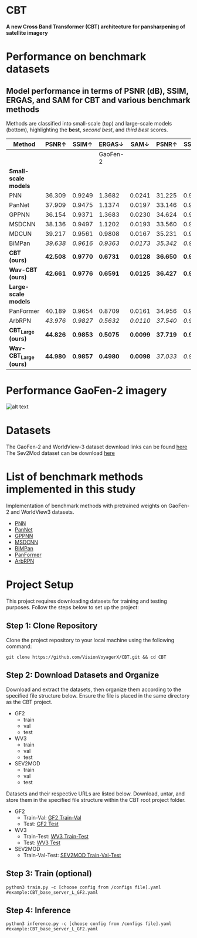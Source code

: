 # CBT

**A new Cross Band Transformer (CBT) architecture for pansharpening of satellite imagery**



# Performance on benchmark datasets


## Model performance in terms of PSNR (dB), SSIM, ERGAS, and SAM for CBT and various benchmark methods

Methods are classified into small-scale (top) and large-scale models (bottom), highlighting the **best**, _second best_, and *third best* scores.

| Method                        | PSNR↑    | SSIM↑    | ERGAS↓   | SAM↓     | PSNR↑    | SSIM↑    | ERGAS↓   | SAM↓     |
|-------------------------------|----------|----------|----------|----------|----------|----------|----------|----------|
|                               |          |          | GaoFen-2 |          |          |          |WorldView-3|          |
| **Small-scale models**        |          |          |          |          |          |          |          |          |
| PNN                           | 36.309   | 0.9249   | 1.3682   | 0.0241   | 31.225   | 0.9042   | 4.4628   | 0.0815   |
| PanNet                        | 37.909   | 0.9475   | 1.1374   | 0.0197   | 33.146   | 0.9440   | 3.5800   | 0.0702   |
| GPPNN                         | 36.154   | 0.9371   | 1.3683   | 0.0230   | 34.624   | 0.9610   | 2.8693   | 0.0678   |
| MSDCNN                        | 38.136   | 0.9497   | 1.1202   | 0.0193   | 33.560   | 0.9493   | 3.2983   | 0.0696   |
| MDCUN                         | 39.217   | 0.9561   | 0.9808   | 0.0167   | 35.231   | 0.9604   | 2.7164   | 0.0613   |
| BiMPan                        | _39.638_ | _0.9616_ | _0.9363_ | _0.0173_ | _35.342_ | _0.9648_ | _2.6146_ | _0.0623_ |
| **CBT (ours)**                | **42.508** | **0.9770** | **0.6731** | **0.0128** | **36.650** | **0.9731** | **2.2975** | **0.0510** |
| **Wav-CBT (ours)**            | **42.661** | **0.9776** | **0.6591** | **0.0125** | **36.427** | **0.9715** | **2.3513** | **0.0526** |
| **Large-scale models**        |          |          |          |          |          |          |          |          |
| PanFormer                     | 40.189   | 0.9654   | 0.8709   | 0.0161   | 34.956   | 0.9629   | 2.8153   | 0.0613   |
| ArbRPN                        | _43.976_ | _0.9827_ | _0.5632_ | _0.0110_ | _37.540_ | _0.9775_ | _2.0356_ | _0.0481_ |
| **CBT$_{\mathrm{Large}}$ (ours)**  | **44.826** | **0.9853** | **0.5075** | **0.0099** | **37.719** | **0.9783** | **1.9977** | **0.0472** |
| **Wav-CBT$_{\mathrm{Large}}$ (ours)** | **44.980** | **0.9857** | **0.4980** | **0.0098** | _37.033_ | _0.9757_ | _2.1620_ | _0.0485_ |


# Performance GaoFen-2 imagery

![alt text](https://github.com/nickdndndn/CBT/blob/main/Images/visualization.png?raw=true)

# Datasets

The GaoFen-2 and WorldView-3 dataset download links can be found [here](https://github.com/liangjiandeng/PanCollection)
The Sev2Mod dataset can be download [here](https://zenodo.org/records/8360458)

# List of benchmark methods implemented in this study

 Implementation of benchmark methods with pretrained weights on GaoFen-2 and WorldView3 datasets.
 
- [PNN](https://github.com/VisionVoyagerX/PNN)
- [PanNet](https://github.com/VisionVoyagerX/PanNet)
- [GPPNN](https://github.com/VisionVoyagerX/GPPNN)
- [MSDCNN](https://github.com/VisionVoyagerX/MDCUN)
- [BiMPan](https://github.com/VisionVoyagerX/BiMPan)
- [PanFormer](https://github.com/VisionVoyagerX/PanFormer)
- [ArbRPN](https://github.com/VisionVoyagerX/ArbRPN)

# Project Setup

This project requires downloading datasets for training and testing purposes. Follow the steps below to set up the project:

## Step 1: Clone Repository

Clone the project repository to your local machine using the following command:

```
git clone https://github.com/VisionVoyagerX/CBT.git && cd CBT
```

## Step 2: Download Datasets and Organize

Download and extract the datasets, then organize them according to the specified file structure below. Ensure the file is placed in the same directory as the CBT project.

- GF2
    - train
    - val
    - test
- WV3
    - train
    - val
    - test
- SEV2MOD
    - train
    - val
    - test

Datasets and their respective URLs are listed below. Download, untar, and store them in the specified file structure within the CBT root project folder.

- GF2
    - Train-Val: [GF2 Train-Val](https://drive.google.com/drive/folders/1gNV7BlGy06ee0BqgxBfFMNnfzGrPTA9K)
    - Test: [GF2 Test](https://drive.google.com/drive/folders/1g4f2NElV7By2gWhCavrDaglzCxiDT6CP)
- WV3
    - Train-Test: [WV3 Train-Test](https://drive.google.com/drive/folders/1CHs49xius3zH3PIrAxAkbNfKEy82_fMb)
    - Test: [WV3 Test](https://drive.google.com/drive/folders/1EYjaAxTheNPvukvifKXMq8m_dJ-8qz8G)
- SEV2MOD
    - Train-Val-Test: [SEV2MOD Train-Val-Test](https://zenodo.org/records/8360458)

## Step 3: Train (optional)

`
python3 train.py -c [choose config from /configs file].yaml #example:CBT_base_server_L_GF2.yaml
`

## Step 4: Inference

`
python3 inference.py -c [choose config from /configs file].yaml #example:CBT_base_server_L_GF2.yaml
`
